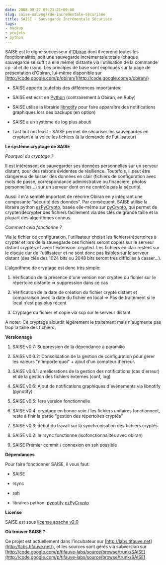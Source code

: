 ```yaml
---
date: 2008-09-27 09:23:21+00:00
slug: saise-sauvegarde-incrementale-securisee
title: SAISE - Sauvegarde Incrémentale Sécurisée
tags:
- backup
- projets
- python
---
```


SAISE est le digne successeur d'[Obiran](http://blog.zeneffy.fr/2008/05/obiran-outil-de-backup-incremental-en-ruby/) dont il reprend toutes les fonctionnalités, soit une sauvegarde incrémentale totale (chaque sauvegarde se suffit à elle même) distante via l'utilisation de la commande cp -al et de rsync. Les principes de base sont expliqués sur la page de présentation d'Obiran, lui-même disponible sur [http://code.google.com/p/obiran/](http://code.google.com/p/obiran/)



	
  * SAISE apporte toutefois des différences importantes:

	
  * SAISE est écrit en [Python](http://www.python.org/) (contrairement à Obiran, en Ruby)

	
  * SAISE utilise la librairie [libnotify](http://www.galago-project.org/downloads.php) pour faire apparaître des notifications graphiques lors des backups (en option)

	
  * SAISE a un système de log plus abouti

	
  * Last but not least - SAISE permet de sécuriser les sauvegardes en cryptant à la volée les fichiers (à la demande de l'utilisateur)


**Le système cryptage de SAISE**

_Pourquoi du cryptage ?_

Il est intéressant de sauvegarder ses données personnelles sur un serveur distant, pour des raisons évidentes de résilience. Toutefois, il peut être dangereux de laisser des données en clair (fichiers de configuration avec mots de passe, correspondance administrative ou financière, photos personnelles...) sur un serveur dont on ne contrôle pas la sécurité.

Aussi il m'a semblé important de réécrire Obiran en y intégrant une composante "sécurité des données". Par conséquent, SAISE utilise la libraire python [ezPyCrypto](http://www.freenet.org.nz/ezPyCrypto/), basée elle-même sur [pyCrypto](http://www.amk.ca/python/code/crypto.html), qui permet de crypter/décrypter des fichiers facilement via des clés de grande taille et la plupart des algorithmes connus.

_Comment cela fonctionne ?_

Via le fichier de configuration, l'utilisateur choisit les fichiers/répertoires à crypter et lors de la sauvegarde ces fichiers seront copiés sur le serveur distant cryptés et avec l'extension .crypted. Les fichiers en clair restent sur le disque dur de l'utilisateur et ne sont donc pas lisibles sur le serveur distant (des clés des 1024 bits ou 2048 bits seront très difficiles à casser...).

L'algorithme de cryptage est donc très simple:



	
  1. Vérification de la présence d'une version non cryptée du fichier sur le répertoire distante => suppression dans ce cas

	
  2. Vérification de la date de création du fichier crypté distant et comparaison avec la date du fichier en local => Pas de traitement si le local n'est pas plus récent

	
  3. Cryptage du fichier et copie via scp sur le serveur distant.


A noter: Ce cryptage alourdit légèrement le traitement mais n'augmente pas trop la taille des fichiers.

**Versionnage**



	
  1. SAISE v0.7: Suppression de la dépendance à paramiko

	
  2. SAISE v0.6.2: Consolidation de la gestion de configuration pour gérer les valeurs "n'importe quoi" + ajout d'un compteur d'erreur.

	
  3. SAISE v0.6.1: améliorations de la gestion des notifications (cas d'erreur) et de la gestion des fichiers externes (conf, log)

	
  4. SAISE v0.6: Ajout de notifications graphiques d'événements via libnotify (pynotify)

	
  5. SAISE v0.5: 1ere version fonctionnelle

	
  6. SAISE v0.4: cryptage en bonne voie / les fichiers unitaires fonctionnent, reste à finir la partie "gestion des répertoires cryptés"

	
  7. SAISE v0.3: début du travail sur la synchronisation des fichiers cryptés.

	
  8. SAISE v0.2: le rsync fonctionne (isofonctionnalités avec obiran)

	
  9. SAISE Premier commit / connexion en ssh possible


**Dépendances**

Pour faire fonctionner SAISE, il vous faut:



	
  * SAISE

	
  * rsync

	
  * ssh

	
  * libraires python: [pynotify](http://roscidus.com/desktop/node/336) [ezPyCrypto](http://www.freenet.org.nz/ezPyCrypto/)


**License**

SAISE est sous [license apache v2.0](http://www.apache.org/licenses/LICENSE-2.0)

**Où trouver SAISE ?**

Ce projet est actuellement dans l'incubateur sur [http://labs.tifauve.net](http://labs.tifauve.net/), et les sources sont gérés via subversion sur [http://code.google.com/p/tifauve-labs/source/browse/trunk/SAISE](http://code.google.com/p/tifauve-labs/source/browse/trunk/SAISE)
